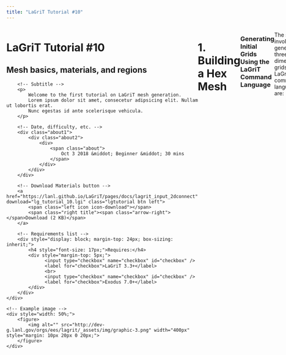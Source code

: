```yaml
---
title: "LaGriT Tutorial #10"
---
```


<link href="https://netdna.bootstrapcdn.com/font-awesome/3.2.1/css/font-awesome.css" rel="stylesheet">

<div class="lgtutorial" style="display: flex;">
    <div style="flex: 1;">
        <!-- Title -->
        <h1>LaGriT Tutorial #10</h1>
        <h2>Mesh basics, materials, and regions</h2>
        
        <!-- Subtitle -->
        <p>
            Welcome to the first tutorial on LaGriT mesh generation.
            Lorem ipsum dolor sit amet, consecetur adipsicing elit. Nullam ut lobortis erat.
            Nunc egestas id ante scelerisque vehicula.
        </p>
        
        <!-- Date, difficulty, etc. -->
        <div class="about1">
            <div class="about2">
                <div>
                    <span class="about">
                        Oct 3 2018 &middot; Beginner &middot; 30 mins
                    </span>
                </div>
            </div>
        </div>

        <!-- Download Materials button -->
        <a href="https://lanl.github.io/LaGriT/pages/docs/lagrit_input_2dconnect" download="lg_tutorial_10.lgi" class="lgtutorial btn left">
            <span class="left icon icon-download"></span>
            <span class="right title"><span class="arrow-right"></span>Download (2 KB)</span>
        </a>

        <!-- Requirements list -->
        <div style="display: block; margin-top: 24px; box-sizing: inherit;">
            <h4 style="font-size: 17px;">Requires:</h4>
            <div style="margin-top: 5px;">
                  <input type="checkbox" name="checkbox" id="checkbox" />
                  <label for="checkbox">LaGriT 3.3+</label>
                  <br>
                  <input type="checkbox" name="checkbox" id="checkbox" />
                  <label for="checkbox">Exodus 7.0+</label>
            </div>
        </div>
    </div>

    <!-- Example image -->
    <div style="width: 50%;">
        <figure>
            <img alt="" src="http://dev-g.lanl.gov/orgs/ees/lagrit/_assets/img/graphic-3.png" width="400px" style="margin: 10px 20px 0 20px;">
        </figure>
    </div>
</div>


-----------------------

# 1. Building a Hex Mesh

### **Generating Initial Grids Using the LaGriT Command Language** ###

The steps involved in generating three dimensional grids in the LaGriT command language are:
 
1. [Define mesh objects.](definemo.md)
2. [Define an enclosing volume](defineev.md).
3. [Define interior interfaces.](DEFINEII.md)
4. [Divide the enclosing volume into regions.](dividereg.md)
5. [Assign material types to the regions.](assignmt.md)
6. [Distribute points within the volume.](distributep.md)
7. [Connect the points into tetrahedra](connecttet.md)

Detailed descriptions of the LaGriT commands are given in Section II.
This tutorial covers just the commands needed to generate a simple
grid. The tutorial will explain how to generate a grid in a unit cube
containing two materials separated by a plane. Lines that begin with
an asterisk (`*`) are comments; keywords are in **bold**.

---------------------------------


## 1. Define mesh objects ##

Define all Mesh Objects to be used in this problem using the [**`cmo/create`**](commands/cmo/cmo_create.md) command. The [**`cmo/create`**](commands/cmo/cmo_create.md) command establishes an
empty Mesh Object data structure ([see Section III.a](meshobject.md) for a description).

For this example we will need only a single 3D Mesh Object:

Create a 3D tetrahedral mesh object and name it `3dmesh`:

    cmo/create/3dmesh/

--------------------------------------

## 2. Define an enclosing volume ##

Define an enclosing volume using the [**`surface`**](commands/SURFACE.md)
 command. Since we are defining an exterior boundary, the boundary type
is `reflect`. The next item of information needed is the geometry of
the volume; some common geometry types are `box`, `cylinder`,
and `sphere`. Geometry types `box` and `sphere` define closed
volumes; whereas a `cylinder` is open on both ends and must be capped
by planes.

Along with the geometry type, the extent of the volume is
defined by specifying for the box its corners, or for the cylinder its
radius and end point of its axis of rotation. The enclosing volume must
be convex. Complicated enclosing volumes can be described by their
bounding surfaces including planes and sheets.

Some simple examples of enclosing volumes are:

### Unit cube: ###

<pre>
<b>surface/cube/reflect</b>/box/0.0,0.0,0.0/1.0,1.0,1.0
</pre>

<img height="300" width="300" src="https://lanl.github.io/LaGriT/assets/images/Image219.gif">

### Cylinder whose axis is the x axis with radius 1 and height 1: ###

<pre>
<b>surface/cyl_vol/reflect/cylinder</b>/0.,0.,0./1.,0.,0./1.
<b>surface/end1/reflect/plane</b>/0.,0.,0./0.,0.,1./0.,1.,1.
<b>surface/end2/reflect/plane</b>/1.,0.,0./1.,0.,1./1.,1.,1.
</pre>

<img height="300" width="300" src="https://lanl.github.io/LaGriT/assets/images/Image220.gif">
<img height="300" width="300" src="https://lanl.github.io/LaGriT/assets/images/Image221.gif">

--------------------------------------


## 3. Define interior interfaces

Interfaces are defined with the [`surface`](commands/SURFACE.md)
command. In this case the boundary type is `intrface`. If the command
defines a volume (e.g. box, cylinder) then the interface is the surface
of the volume defined. If the command defines a plane or sheet then the
interface is the plane or sheet. It is important to remember that planes
are infinite and that the order of points specifying the plane
determines a normal to the plane in the usual right-hand-rule sense
([see Section II.a.9](conventions.md)). This direction is important in
determining regions. In order to divide the unit cube defined above in
half vertically, define a plane by:

<pre>
<b>surface/cutplane/intrface</b>/plane/0.,0.,.5/1.,0.,.5/1.,1.,.5
</pre>

The normal to this plane points in the positive z direction.

<img height="300" width="300" src="https://lanl.github.io/LaGriT/assets/images/Image222.gif">

Interfaces must not be coincident with reflective boundaries. For
example to embed a rectangle inside a cube, it is necessary to extend
the ends of the rectangle beyond the cube to avoid coincident reflective
and interface surfaces:

<pre>
<b>surface/cube/reflect</b>/box/0.0,0.0,0.0/1.0,1.0,1.0
<b>surface/rect/intrface</b>/box/-0.1,0.5,0.2/1.1,0.6,0.5
</pre>

<img height="300" width="300" src="https://lanl.github.io/LaGriT/assets/images/Image223.gif">

--------------------------------------

## 4. Divide the enclosing volumes into regions

The [**`region`**](commands/REGION.md) command is used to divide the
enclosing volume into regions. The directional operators `lt`, `le`,
`gt`, and `ge` are applied to previously defined surfaces
according to the following rules.


* `lt` -- if the surface following is a volume then `lt` means inside
not including the surface of the volume. If the surface is a plane or a
sheet `lt` means the space on the side of the plane or sheet opposite
to the normal not including the plane or sheet itself.

* `le` -- if the surface following is a volume then `le` means inside
including the surface of the volume. If the surface is a plane or a
sheet `le` means the space on the side of the plane or sheet opposite
to the normal including the plane or sheet itself.

* `gt` -- if the surface following is a volume then `gt` means outside
not including the surface of the volume. If the surface is a plane or a
sheet **gt** means the space on the same side of the plane or sheet as
the normal not including the plane or sheet itself.

* `ge` -- if the surface following is a volume then `ge` means outside
including the surface of the volume. If the surface is a plane or a
sheet `ge` means the space on the same side of the plane or sheet as
the normal including the plane or sheet itself.

In region comands, surface names must be preceeded by a directional
operator. The logical operators `or`, `and`, and `not` mean union,
intersection and complement respectively. Parentheses are operators and
are used for nesting. Spaces are required as delimiters to separate
operators and operands. To define the two regions created by the plane
bisecting the unit cube:

<pre>
<b>region/top</b>/ <b>le</b> cube <b>and gt</b> cutplane
<b>region/bottom</b>/ <b>le</b> cube <b>and le</b> cutplane
</pre>

The region `bottom` contains the interface *cutplane*; top contains none
of the interface. Interior interfaces must be included in one and only
one region.

If a region touches an external boundary, include the surface that
defines the enclosing volume in region and mregion commands. For
example, the regions `top` and `bottom` are enclosed by the surface
*cube*

<img height="300" width="300" src="https://lanl.github.io/LaGriT/assets/images/Image224.gif">

-------------------

### 5. Assign material types to the regions

Assign materials to regions using
the [**`mregion`**](commands/MREGION.md) command. This command has
similar syntax to the [**`region`**](commands/REGION.md) command except
that the interface should not be assigned to any material region. To
assign two materials, `mattop` and `matbot`, to the regions `top` and
*bottom:*

<pre>
<b>mregion/ mattop/ le</b> cube <b>and gt</b> cutplane /
<b>mregion/ matbot/ le</b> cube <b>and lt</b> cutplane /
</pre>

-----------------------


### 6. Distribute points within the volume

There are many methods of distributing points within a volume.  For
simple geometries refer to the [`createpts`](createpts.md) command. 

This example uses the regnpts command which, although more complicated,
provides greate flexibility.  Points are distributed within regions
using Cartesian, cylindrical or spherical coordinates by constructing
rays that travel through regions and distributing points along these
rays. For this example, points are distributed using Cartesian
coordinates. The rays are specified by defining a set of points and a
plane. For each point in the set, a ray is constructed normal to the
plane passing through the point. In general rays are constructed in
sets, each set is specified by a single plane and a set of points. The
**`createpts`** command is used to create the points. The
[`regnpts`](REGNPTS.md) command is used to specify the plane, to specify
the region, and to specify the number of points to be distributed along
the rays.

The points and the plane should lie outside the enclosing
volume and on opposite sides. The normal to the plane should point
toward the point. As rays are created, if they do not pass through the
specified region, no points are distributed. Points may be spaced evenly
along the ray or they may be spaced according to a ratio.

The following commands will place points in the unit cube.

    # create 25 points (5x5x1) in a plane above the unit cube
    # place points on the boundaries in the x and y directions (1,1,0)
    createpts/xyz/5,5,1/0.,0.,1.1/1.,1.,1.1/1,1,0/
    
    # give the points defined by the createpts command the name, rayend
    pset/rayend/seq/1,0,0/

<img height="300" width="300" src="https://lagrit.lanl.gov/docs/new_html/Image226.gif">

    # create rays between points in rayend and the plane below the cube
    # distribute 3 points along these rays in the region top
    # add one point at the upper external boundary for each ray
    regnpts/top/3/pset,get,rayend/xyz/0.,0.,-.1/0.,1.,-.1/1.,1.,-.1/0,0/

<img height="300" width="300" src="https://lagrit.lanl.gov/docs/new_html/Image227.gif">

    # distribute 4 points along these rays in the region *bottom*
    # add one point at the lower external boundary for each ray
    # add one point at the material interface for each ray since
    # *bottom* contains the interface - a total of 5 points for each ray.
    # points will be distributed such that the ratio of distances between
    # any two consecutive pairs of points is 0.6 traveling from the source
    # of the ray (the plane) to the ray end.
    
    regnpts/bottom/4/pset,get,rayend/xyz/0.,0.,-.1/0.,1.,-.1/1.,1.,-.1/1,.6/

<img height="300" width="300" src="https://lagrit.lanl.gov/docs/new_html/Image228.gif">

Other versions of the **`regnpts`** are appropriate for cylindrical and
spherical geometries. For cylindrical geometries the **`createpts`**
command specifies points in a cylindrical shell outside the volume.

The **`regnpts`** command specifies a line (usually the cylinder axis), and
the rays are constructed normal to this line and containing one of the
**createpts** points. For spherical geometries the **`createpts`** command
specifies points in a spherical shell outside the volume. The **regnpts**
command specifies a point (usually the center of the sphere)
from which rays are constructed to the **`createpts`** points.

----------------------------

### 7. Connect the points into tetrahedra

The mesh designer may use the following set of command to connect the
points into a tetrahedral mesh:

    # eliminate coincident or nearly coincident points
    # 1,0,0 means consider all points
    filter/1,0,0/
    
    # rayend points are set to invisible (21 is the code for invisible)
    # they were used as end points of the rays in the regnpts command
    cmo/setall//itp/pset,get,rayend/21/
    
    # assign material colors to the points
    # identify points that are on material interfaces
    # identify constrained points
    setpts
    
    # connect the points into a Delaunay tetrahedral mesh
    # do not connect across material interfaces -
    # add points if necessary to resolve material interfaces
    connect
    
    # set element (tetrahedral) type
    settets
    
    # dump mesh to some output form
    dump/gmv/filename
    
    # terminate processing
    finish

<img height="300" width="300" src="https://lanl.github.io/LaGriT/assets/images/Image229.gif">

---------------------------------------

### Full Tutorial Code:

    # create a 3D tetrahedral mesh object and name it *3dmesh*
    cmo/create/3dmesh/
    
    # unit cube
    surface/cube/reflect/box/0.0,0.0,0.0/1.0,1.0,1.0/
    
    # define z=.5 plane as interface
    surface/cutplane/intrface/plane/0.,0.,.5/1.,0.,.5/1.,1.,.5/
    
    # define geometric regions
    region/top/ le cube and gt cutplane/
    region/bottom/ le cube and le cutplane /
    
    # define material regions
    mregion/mattop/ le cube and gt cutplane /
    mregion/matbot/ le cube and lt cutplane /
    
    # create 25 points (5x5x1) in a plane above the unit cube
    # place points on the boundaries in the x and y directions (1,1,0)
    createpts/xyz/5,5,1/0.,0.,1.1/1.,1.,1.1/1,1,0/
    
    # give the points defined by the createpts command the name, rayend
    pset/rayend/seq/1,0,0/
    
    # create rays between points in rayend and the plane below the cube
    # distribute 3 points along these rays in the region top
    # add one point at the upper external boundary for each ray
    regnpts/top/3/pset,get,rayend/xyz/0.,0.,-.1/0.,1.,-.1/1.,1.,-.1/0,0/
    
    # distribute 4 points along these rays in the region *bottom*
    # add one point at the lower external boundary for each ray
    # add one point at the material interface for each ray since
    # *bottom* contains the interface - a total of 5 points for each ray.
    # points will be distributed such that the ratio of distances between
    # any two consecutive pairs of points is 0.6 traveling from the source
    # of the ray (the plane) to the ray end.
    
    regnpts/bottom/4/pset,get,rayend/xyz/0.,0.,-.1/0.,1.,-.1/1.,1.,-.1/1,.6/
    
    # eliminate coincident or nearly coincident points
    # 1,0,0 means consider all points
    filter/1,0,0/
    
    # rayend points are set to invisible (21 is the code for invisible)
    # they were used as end points of the rays in the regnpts command
    cmo/setall//itp/pset,get,rayend/21/
    
    # assign material colors to the points
    # identify points that are on material interfaces
    # identify constrained points
    setpts
    
    # connect the points into a Delaunay tetrahedral mesh
    # do not connect across material interfaces -
    # add points if necessary to resolve material interfaces
    connect
    
    # set element (tetrahedral) type
    settets
    
    # dump mesh to some output form
    dump/gmv/filename
    
    # terminate processing
    finish

<img height="300" width="300" src="https://lanl.github.io/LaGriT/assets/images/Image225.gif">
